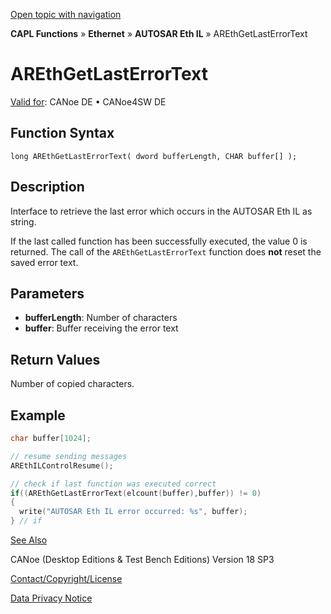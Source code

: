 [Open topic with navigation](../../../../../../CANoeDEFamily.htm#Topics/CAPLFunctions/IP/AUTOSARethIL/Functions/CAPLfunctionAREthGetLastErrorText.md)

**CAPL Functions** » **Ethernet** » **AUTOSAR Eth IL** » AREthGetLastErrorText

# AREthGetLastErrorText

[Valid for](../../../../Shared/FeatureAvailability.md): CANoe DE • CANoe4SW DE

## Function Syntax

```plaintext
long AREthGetLastErrorText( dword bufferLength, CHAR buffer[] );
```

## Description

Interface to retrieve the last error which occurs in the AUTOSAR Eth IL as string.

If the last called function has been successfully executed, the value 0 is returned. The call of the `AREthGetLastErrorText` function does **not** reset the saved error text.

## Parameters

- **bufferLength**: Number of characters
- **buffer**: Buffer receiving the error text

## Return Values

Number of copied characters.

## Example

```c
char buffer[1024];

// resume sending messages
AREthILControlResume();

// check if last function was executed correct
if((AREthGetLastErrorText(elcount(buffer),buffer)) != 0)
{
  write("AUTOSAR Eth IL error occurred: %s", buffer);
} // if
```

[See Also](javascript:void(0);)

CANoe (Desktop Editions & Test Bench Editions) Version 18 SP3

[Contact/Copyright/License](../../../../Shared/ContactCopyrightLicense.md)

[Data Privacy Notice](https://www.vector.com/int/en/company/get-info/privacy-policy/)
